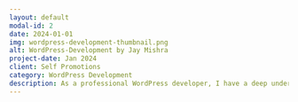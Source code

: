 ```yaml
---
layout: default
modal-id: 2
date: 2024-01-01
img: wordpress-development-thumbnail.png
alt: WordPress-Development by Jay Mishra 
project-date: Jan 2024
client: Self Promotions
category: WordPress Development
description: As a professional WordPress developer, I have a deep understanding of the WordPress ecosystem and am proficient in creating custom plugins and themes for WordPress. I have a keen eye for aesthetics and user experience, which allows me to craft visually striking and highly functional websites. With my skills in PHP, HTML/Css, and JavaScript, I deliver innovative and intuitive WordPress solutions tailored to client needs. I take pride in translating client visions into digital masterpieces, with a commitment to excellence in every project. Contact me for detailed conversation on this.👨‍🔧 
---
```

